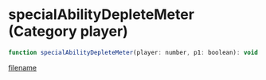 # specialAbilityDepleteMeter (Category player)

```js
function specialAbilityDepleteMeter(player: number, p1: boolean): void
```

[filename](specialAbilityDepleteMeter_m.md ':include')
